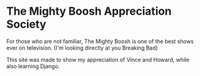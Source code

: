# The Mighty Boosh Appreciation Society

For those who are not familiar, The Mighty Boosh is one of the best shows ever on television. (I'm looking directly at you Breaking Bad)

This site was made to show my appreciation of Vince and Howard, while also learning Django.
